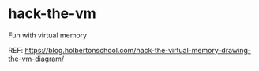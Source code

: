 # hack-the-vm
Fun with virtual memory

REF: https://blog.holbertonschool.com/hack-the-virtual-memory-drawing-the-vm-diagram/
